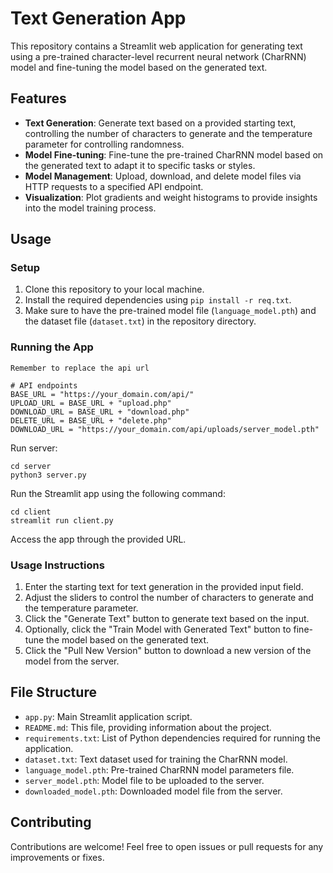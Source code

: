 # Text Generation App

This repository contains a Streamlit web application for generating text using a pre-trained character-level recurrent neural network (CharRNN) model and fine-tuning the model based on the generated text.

## Features

- **Text Generation**: Generate text based on a provided starting text, controlling the number of characters to generate and the temperature parameter for controlling randomness.
- **Model Fine-tuning**: Fine-tune the pre-trained CharRNN model based on the generated text to adapt it to specific tasks or styles.
- **Model Management**: Upload, download, and delete model files via HTTP requests to a specified API endpoint.
- **Visualization**: Plot gradients and weight histograms to provide insights into the model training process.

## Usage

### Setup

1. Clone this repository to your local machine.
2. Install the required dependencies using `pip install -r req.txt`.
3. Make sure to have the pre-trained model file (`language_model.pth`) and the dataset file (`dataset.txt`) in the repository directory.

### Running the App

`Remember to replace the api url`

```
# API endpoints
BASE_URL = "https://your_domain.com/api/"
UPLOAD_URL = BASE_URL + "upload.php"
DOWNLOAD_URL = BASE_URL + "download.php"
DELETE_URL = BASE_URL + "delete.php"
DOWNLOAD_URL = "https://your_domain.com/api/uploads/server_model.pth"
```

Run server:

```
cd server
python3 server.py
```

Run the Streamlit app using the following command:

```
cd client
streamlit run client.py
```


Access the app through the provided URL.

### Usage Instructions

1. Enter the starting text for text generation in the provided input field.
2. Adjust the sliders to control the number of characters to generate and the temperature parameter.
3. Click the "Generate Text" button to generate text based on the input.
4. Optionally, click the "Train Model with Generated Text" button to fine-tune the model based on the generated text.
5. Click the "Pull New Version" button to download a new version of the model from the server.

## File Structure

- `app.py`: Main Streamlit application script.
- `README.md`: This file, providing information about the project.
- `requirements.txt`: List of Python dependencies required for running the application.
- `dataset.txt`: Text dataset used for training the CharRNN model.
- `language_model.pth`: Pre-trained CharRNN model parameters file.
- `server_model.pth`: Model file to be uploaded to the server.
- `downloaded_model.pth`: Downloaded model file from the server.

## Contributing

Contributions are welcome! Feel free to open issues or pull requests for any improvements or fixes.
